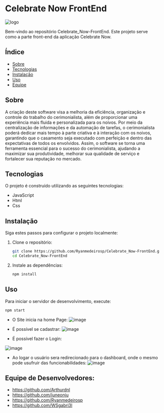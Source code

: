 # Celebrate Now FrontEnd
![logo](https://github.com/user-attachments/assets/be0ff25a-8f5f-4d41-ac19-a90ff1ba49a8)

Bem-vindo ao repositório Celebrate_Now-FrontEnd. Este projeto serve como a parte front-end da aplicação Celebrate Now.

## Índice
- [Sobre](#sobre)
- [Tecnologias](#tecnologias)
- [Instalação](#instalação)
- [Uso](#uso)
- [Equipe](#equipe-de-desenvolvedores)


## Sobre

A criação deste software visa a melhoria da eficiência, organização e controle do trabalho do cerimonialista, além de proporcionar uma experiência mais fluida e personalizada para os noivos. Por meio da centralização de informações e da automação de tarefas, o cerimonialista poderá dedicar mais tempo à parte criativa e à interação com os noivos, garantindo que o casamento seja executado com perfeição e dentro das expectativas de todos os envolvidos. Assim, o software se torna uma ferramenta essencial para o sucesso do cerimonialista, ajudando a maximizar sua produtividade, melhorar sua qualidade de serviço e fortalecer sua reputação no mercado. 
## Tecnologias

O projeto é construído utilizando as seguintes tecnologias:
- JavaScript
- Html
- Css

## Instalação

Siga estes passos para configurar o projeto localmente:

1. Clone o repositório:
    ```bash
    git clone https://github.com/Ryanmedeirosp/Celebrate_Now-FrontEnd.git
    cd Celebrate_Now-FrontEnd
    ```

2. Instale as dependências:
    ```bash
    npm install
    ```

## Uso

Para iniciar o servidor de desenvolvimento, execute:
```bash
npm start
```
- O Site inicia na home Page:
![image](https://github.com/user-attachments/assets/607e35ea-a075-48a5-a710-ecc3d3ffa192)

- É possível se cadastrar:
![image](https://github.com/user-attachments/assets/5bfa476c-59d4-4baf-8827-47b36b4ac7bb)

- É possível fazer o Login:

![image](https://github.com/user-attachments/assets/5a717479-938b-4ad9-bfd4-f0fb25084cfb)


- Ao logar o usuário sera redirecionado para o dashboard, onde o mesmo pode usufruir das funcionabilidades:
![image](https://github.com/user-attachments/assets/8fad9bc1-ee10-4b1c-be75-d2dca3406172)

## Equipe de Desenvolvedores:
- https://github.com/Arthurdnl
- https://github.com/juneonju
- https://github.com/Ryanmedeirosp
- https://github.com/WSgabri3l
